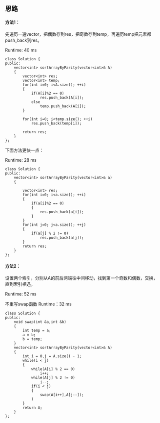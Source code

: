 ## 思路
#### 方法1：

先遍历一遍vector，把偶数存到res，把奇数存到temp，再遍历temp把元素都push_back到res。

Runtime: 40 ms
```
class Solution {
public:
    vector<int> sortArrayByParity(vector<int>& A) 
	{
		vector<int> res;
		vector<int> temp;
		for(int i=0; i<A.size(); ++i)
		{
			if(A[i]%2 == 0)
				res.push_back(A[i]);
			else
				temp.push_back(A[i]);
		}
		
		for(int i=0; i<temp.size(); ++i)
			res.push_back(temp[i]);
		
		return res;
    }
};
```

下面方法更快一点：

Runtime: 28 ms
```
class Solution {
public:
    vector<int> sortArrayByParity(vector<int>& a)
    {
        
        vector<int> res;
        for(int i=0; i<a.size(); ++i)
        {
            if(a[i]%2 == 0)
            {
                res.push_back(a[i]);
            }
        }
        for(int j=0; j<a.size(); ++j)
        {
            if(a[j] % 2 != 0)
                res.push_back(a[j]);
        }
        return res;
    }
};
```

#### 方法2：

设置两个索引，分别从A的前后两端往中间移动，找到第一个奇数和偶数，交换，直到索引相遇。

Runtime: 52 ms

不重写swap函数 Runtime：32 ms

```
class Solution {
public:
    void swap(int &a,int &b)
    {
        int temp = a;
		a = b;
	    b = temp;
    }
    vector<int> sortArrayByParity(vector<int>& A) 
    {
        int i = 0,j = A.size() - 1;
        while(i < j)
        {
            while(A[i] % 2 == 0)
			    i++;
			while(A[j] % 2 != 0)
		    	j--;
            if(i < j)
            {
                swap(A[i++],A[j--]);
            )
        }
        return A;
    }
};

```


